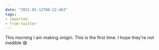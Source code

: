 ```yaml
---
date: "2021-01-12T08:12:46Z"
tags:
- imported
- from-twitter
---
```

This morning I am making onigiri. This is the first time. I hope they're not inedible 😅
